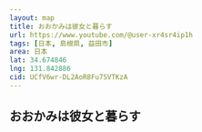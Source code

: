 ```yaml
---
layout: map
title: おおかみは彼女と暮らす
url: https://www.youtube.com/@user-xr4sr4ip1h
tags: [日本, 島根県, 益田市]
area: 日本
lat: 34.674846
lng: 131.842886
cid: UCfV6wr-DL2AoR8Fu7SVTKzA
---
```


## おおかみは彼女と暮らす
